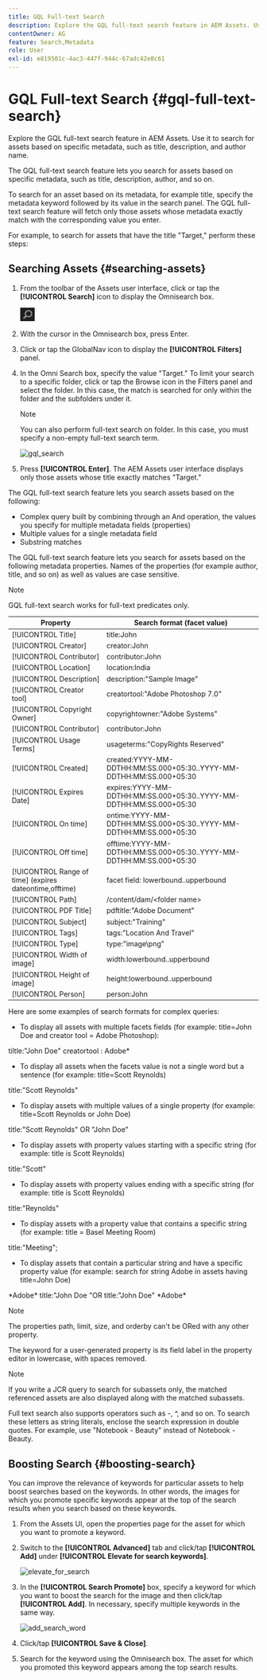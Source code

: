 ```yaml
---
title: GQL Full-text Search
description: Explore the GQL full-text search feature in AEM Assets. Use it to search for assets based on specific metadata, such as title, description, and author name.
contentOwner: AG
feature: Search,Metadata
role: User
exl-id: e819501c-4ac3-447f-944c-67adc42e8c61
---
```

# GQL Full-text Search {#gql-full-text-search}

Explore the GQL full-text search feature in AEM Assets. Use it to search for assets based on specific metadata, such as title, description, and author name.

The GQL full-text search feature lets you search for assets based on specific metadata, such as title, description, author, and so on.

To search for an asset based on its metadata, for example title, specify the metadata keyword followed by its value in the search panel. The GQL full-text search feature will fetch only those assets whose metadata exactly match with the corresponding value you enter.

For example, to search for assets that have the title "Target," perform these steps:

## Searching Assets {#searching-assets}

1. From the toolbar of the Assets user interface, click or tap the **[!UICONTROL Search]** icon to display the Omnisearch box.

   ![](assets/do-not-localize/chlimage_1.png)

1. With the cursor in the Omnisearch box, press Enter.
1. Click or tap the GlobalNav icon to display the **[!UICONTROL Filters]** panel.
1. In the Omni Search box, specify the value "Target." To limit your search to a specific folder, click or tap the Browse icon in the Filters panel and select the folder. In this case, the match is searched for only within the folder and the subfolders under it.

   >[!NOTE]
   >
   >You can also perform full-text search on folder. In this case, you must specify a non-empty full-text search term.

   ![gql_search](assets/gql_search.png)

1. Press **[!UICONTROL Enter]**. The AEM Assets user interface displays only those assets whose title exactly matches "Target."

The GQL full-text search feature lets you search assets based on the following:

* Complex query built by combining through an And operation, the values you specify for multiple metadata fields (properties)
* Multiple values for a single metadata field
* Substring matches

The GQL full-text search feature lets you search for assets based on the following metadata properties. Names of the properties (for example author, title, and so on) as well as values are case sensitive.

>[!NOTE]
>
>GQL full-text search works for full-text predicates only.

 | Property | Search format (facet value) |
 |---|---|
 | [!UICONTROL Title] | title:John |
 | [!UICONTROL Creator] | creator:John |
 | [!UICONTROL Contributor] | contributor:John |
 | [!UICONTROL Location] | location:India |
 | [!UICONTROL Description] | description:"Sample Image" |
 | [!UICONTROL Creator tool] | creatortool:"Adobe Photoshop 7.0" |
 | [!UICONTROL Copyright Owner] | copyrightowner:"Adobe Systems" |
 | [!UICONTROL Contributor] | contributor:John |
 | [!UICONTROL Usage Terms] | usageterms:"CopyRights Reserved" |
 | [!UICONTROL Created] | created:YYYY-MM-DDTHH:MM:SS.000+05:30..YYYY-MM-DDTHH:MM:SS.000+05:30 |
 | [!UICONTROL Expires Date] | expires:YYYY-MM-DDTHH:MM:SS.000+05:30..YYYY-MM-DDTHH:MM:SS.000+05:30 |
 | [!UICONTROL On time] | ontime:YYYY-MM-DDTHH:MM:SS.000+05:30..YYYY-MM-DDTHH:MM:SS.000+05:30 |
 | [!UICONTROL Off time] | offtime:YYYY-MM-DDTHH:MM:SS.000+05:30..YYYY-MM-DDTHH:MM:SS.000+05:30 |
 | [!UICONTROL Range of time] (expires dateontime,offtime) | facet field: lowerbound..upperbound |
 | [!UICONTROL Path] | /content/dam/&lt;folder name&gt; |
 | [!UICONTROL PDF Title] | pdftitle:"Adobe Document" |
 | [!UICONTROL Subject] | subject:"Training" |
 | [!UICONTROL Tags] | tags:"Location And Travel" |
 | [!UICONTROL Type] | type:"image\png" |
 | [!UICONTROL Width of image] | width:lowerbound..upperbound |
 | [!UICONTROL Height of image] | height:lowerbound..upperbound |
 | [!UICONTROL Person] | person:John |

Here are some examples of search formats for complex queries:

* To display all assets with multiple facets fields (for example: title=John Doe and creator tool = Adobe Photoshop):

tiltle:"John Doe" creatortool : Adobe&ast;

* To display all assets when the facets value is not a single word but a sentence (for example: title=Scott Reynolds)

title:"Scott Reynolds"

* To display assets with multiple values of a single property (for example: title=Scott Reynolds or John Doe)

title:"Scott Reynolds" OR "John Doe"

* To display assets with property values starting with a specific string (for example: title is Scott Reynolds)

title:"Scott"

* To display assets with property values ending with a specific string (for example: title is Scott Reynolds)

title:"Reynolds"

* To display assets with a property value that contains a specific string (for example: title = Basel Meeting Room)

title:"Meeting";

* To display assets that contain a particular string and have a specific property value (for example: search for string Adobe in assets having title=John Doe)

&ast;Adobe&ast; title:"John Doe "OR title:"John Doe" &ast;Adobe&ast;

>[!NOTE]
>
>The properties path, limit, size, and orderby can't be ORed with any other property.
>
>The keyword for a user-generated property is its field label in the property editor in lowercase, with spaces removed.
>

>[!NOTE]
>
>If you write a JCR query to search for subassets only, the matched referenced assets are also displayed along with the matched subassets.

Full text search also supports operators such as -, ^, and so on. To search these letters as string literals, enclose the search expression in double quotes. For example, use "Notebook - Beauty" instead of Notebook - Beauty.

## Boosting Search {#boosting-search}

You can improve the relevance of keywords for particular assets to help boost searches based on the keywords. In other words, the images for which you promote specific keywords appear at the top of the search results when you search based on these keywords.

1. From the Assets UI, open the properties page for the asset for which you want to promote a keyword.
1. Switch to the **[!UICONTROL Advanced]** tab and click/tap **[!UICONTROL Add]** under **[!UICONTROL Elevate for search keywords]**.

   ![elevate_for_search](assets/elevate_for_search.png)

1. In the **[!UICONTROL Search Promote]** box, specify a keyword for which you want to boost the search for the image and then click/tap **[!UICONTROL Add]**. In necessary, specify multiple keywords in the same way. 

   ![add_search_word](assets/add_search_word.png)

1. Click/tap **[!UICONTROL Save & Close]**.
1. Search for the keyword using the Omnisearch box. The asset for which you promoted this keyword appears among the top search results.
